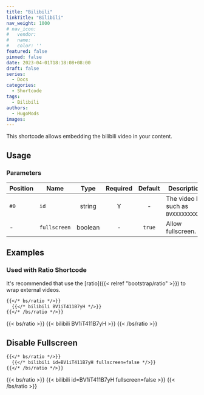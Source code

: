 ```yaml
---
title: "Bilibili"
linkTitle: "Bilibili"
nav_weight: 1000
# nav_icon:
#   vendor: 
#   name: 
#   color: ''
featured: false
pinned: false
date: 2023-04-01T18:18:08+08:00
draft: false
series:
  - Docs
categories:
  - Shortcode
tags:
  - Bilibili
authors:
  - HugoMods
images:
---
```


This shortcode allows embedding the bilibili video in your content.

<!--more-->

## Usage

### Parameters

| Position | Name | Type | Required | Default | Description |
| -------- | ---- | :--: | :------: | :-----: | ----------- |
| `#0` | `id` | string | Y | - | The video ID, such as `BVXXXXXXXXXX`. |
| - | `fullscreen` | boolean | - | `true` | Allow fullscreen. |

## Examples

### Used with Ratio Shortcode

It's recommended that use the [ratio]({{< relref "bootstrap/ratio" >}}) to wrap external videos.

```markdown
{{</* bs/ratio */>}}
  {{</* bilibili BV1iT411B7yH */>}}
{{</* /bs/ratio */>}}
```

{{< bs/ratio >}}
  {{< bilibili BV1iT411B7yH >}}
{{< /bs/ratio >}}

## Disable Fullscreen

```markdown
{{</* bs/ratio */>}}
  {{</* bilibili id=BV1iT411B7yH fullscreen=false */>}}
{{</* /bs/ratio */>}}
```

{{< bs/ratio >}}
  {{< bilibili id=BV1iT411B7yH fullscreen=false >}}
{{< /bs/ratio >}}
